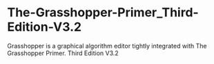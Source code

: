 # The-Grasshopper-Primer_Third-Edition-V3.2
Grasshopper is a graphical algorithm editor tightly integrated with The Grasshopper Primer. Third Edition V3.2
